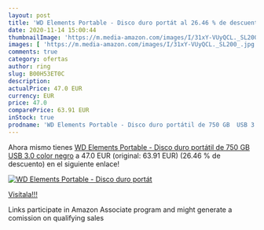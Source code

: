```yaml
---
layout: post
title: 'WD Elements Portable - Disco duro portát al 26.46 % de descuento'
date: 2020-11-14 15:00:44
thumbnailImage: 'https://m.media-amazon.com/images/I/31xY-VUyQCL._SL200_.jpg'
images: [ 'https://m.media-amazon.com/images/I/31xY-VUyQCL._SL200_.jpg' ]
comments: true
category: ofertas
author: ring
slug: B00H53ET0C
description:
actualPrice: 47.0 EUR
currency: EUR
price: 47.0
comparePrice: 63.91 EUR
inStock: true
prodname: 'WD Elements Portable - Disco duro portátil de 750 GB  USB 3.0   color negro'
---
```


Ahora mismo tienes [WD Elements Portable - Disco duro portátil de 750 GB  USB 3.0   color negro](https://www.amazon.es/dp/B00H53ET0C/?tag=tolees-21) a 47.0 EUR (original: 63.91 EUR) (26.46 %  de descuento) en el siguiente enlace!

[![WD Elements Portable - Disco duro portát](https://m.media-amazon.com/images/I/31xY-VUyQCL._SL200_.jpg)](https://www.amazon.es/dp/B00H53ET0C/?tag=tolees-21)

[Visítala!!!](https://www.amazon.es/dp/B00H53ET0C/?tag=tolees-21)

Links participate in Amazon Associate program and might generate a comission on qualifying sales
